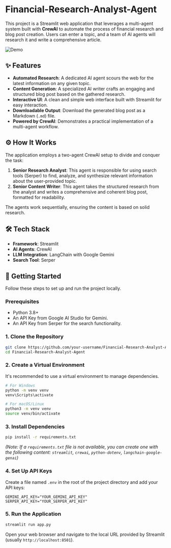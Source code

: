 # Financial-Research-Analyst-Agent

This project is a Streamlit web application that leverages a multi-agent system built with **CrewAI** to automate the process of financial research and blog post creation. Users can enter a topic, and a team of AI agents will research it and write a comprehensive article.

![Demo](https://user-images.githubusercontent.com/12345/your-demo-image.gif) <!-- TODO: Replace with a GIF of the app in action -->

## ✨ Features

- **Automated Research**: A dedicated AI agent scours the web for the latest information on any given topic.
- **Content Generation**: A specialized AI writer crafts an engaging and structured blog post based on the gathered research.
- **Interactive UI**: A clean and simple web interface built with Streamlit for easy interaction.
- **Downloadable Output**: Download the generated blog post as a Markdown (`.md`) file.
- **Powered by CrewAI**: Demonstrates a practical implementation of a multi-agent workflow.

## ⚙️ How It Works

The application employs a two-agent CrewAI setup to divide and conquer the task:

1.  **Senior Research Analyst**: This agent is responsible for using search tools (Serper) to find, analyze, and synthesize relevant information about the user-provided topic.
2.  **Senior Content Writer**: This agent takes the structured research from the analyst and writes a comprehensive and coherent blog post, formatted for readability.

The agents work sequentially, ensuring the content is based on solid research.

## 🛠️ Tech Stack

- **Framework**: Streamlit
- **AI Agents**: CrewAI
- **LLM Integration**: LangChain with Google Gemini
- **Search Tool**: Serper

## 🚀 Getting Started

Follow these steps to set up and run the project locally.

### Prerequisites

- Python 3.8+
- An API Key from Google AI Studio for Gemini.
- An API Key from Serper for the search functionality.

### 1. Clone the Repository

```bash
git clone https://github.com/your-username/Financial-Research-Analyst-Agent.git
cd Financial-Research-Analyst-Agent
```

### 2. Create a Virtual Environment

It's recommended to use a virtual environment to manage dependencies.

```bash
# For Windows
python -m venv venv
venv\Scripts\activate

# For macOS/Linux
python3 -m venv venv
source venv/bin/activate
```

### 3. Install Dependencies

```bash
pip install -r requirements.txt
```
*(Note: If a `requirements.txt` file is not available, you can create one with the following content: `streamlit`, `crewai`, `python-dotenv`, `langchain-google-genai`)*

### 4. Set Up API Keys

Create a file named `.env` in the root of the project directory and add your API keys:

```env
GEMINI_API_KEY="YOUR_GEMINI_API_KEY"
SERPER_API_KEY="YOUR_SERPER_API_KEY"
```

### 5. Run the Application

```bash
streamlit run app.py
```

Open your web browser and navigate to the local URL provided by Streamlit (usually `http://localhost:8501`).
